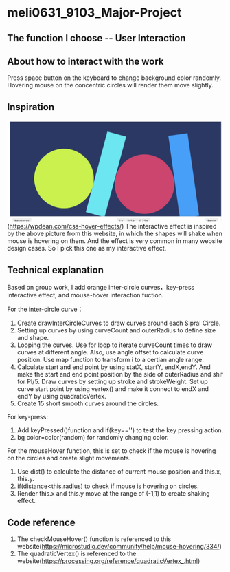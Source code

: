 # meli0631_9103_Major-Project
## The function I choose -- User Interaction
## About how to interact with the work
Press space button on the keyboard to change background color randomly.
Hovering mouse on the concentric circles will render them move slightly. 
## Inspiration 
![An image of the Mona Lisa](readmeImages/Inspiration.png)
(https://wpdean.com/css-hover-effects/)
The interactive effect is inspired by the above picture from this website, in which the shapes will shake when mouse is hovering on them. And the effect is very common in many website design cases. So I pick this one as my interactive effect.

## Technical explanation
Based on group work, I add orange inter-circle curves，key-press interactive effect, and mouse-hover interaction fuction. 

For the inter-circle curve：
1. Create drawInterCircleCurves to draw curves around each Sipral Circle.
2. Setting up curves by using curveCount and outerRadius to define size and shape.
3. Looping the curves. Use for loop to iterate curveCount times to draw curves at different angle. Also, use angle offset to calculate curve position. Use map function to transform i to a certian angle range.
4. Calculate start and end point by using statX, startY, endX,endY. And make the start and end point position by the side of outerRadius and shif for PI/5. Draw curves by setting up stroke and strokeWeight. Set up curve start point by using vertex() and make it connect to endX and endY by using quadraticVertex.
6. Create 15 short smooth curves around the circles.

For key-press:
1. Add keyPressed()function and if(key=='') to test the key pressing action.
2. bg color=color(random) for randomly changing color.

For the mouseHover function, this is set to check if the mouse is hovering on the circles and create slight movements.
1. Use dist() to calculate the distance of current mouse position and this.x, this.y.
2. if(distance<this.radius) to check if mouse is hovering on circles.
3. Render this.x and this.y move at the range of (-1,1) to create shaking effect.

## Code reference 
1. The checkMouseHover() function is referenced to this website(https://microstudio.dev/community/help/mouse-hovering/334/)
2. The quadraticVertex() is referenced to the website(https://processing.org/reference/quadraticVertex_.html)